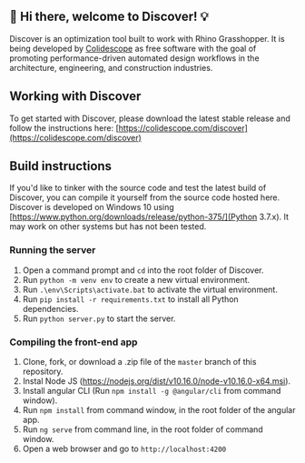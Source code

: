 ## 👋 Hi there, welcome to Discover! 💡

Discover is an optimization tool built to work with Rhino Grasshopper. It is being developed by [Colidescope](https://colidescope.com) as free software with the goal of promoting performance-driven automated design workflows in the architecture, engineering, and construction industries.

## Working with Discover

To get started with Discover, please download the latest stable release and follow the instructions here: [https://colidescope.com/discover](https://colidescope.com/discover)

## Build instructions

If you'd like to tinker with the source code and test the latest build of Discover, you can compile it yourself from the source code hosted here. Discover is developed on Windows 10 using [https://www.python.org/downloads/release/python-375/](Python 3.7.x). It may work on other systems but has not been tested.

### Running the server

1. Open a command prompt and `cd` into the root folder of Discover.
2. Run `python -m venv env` to create a new virtual environment.
3. Run `.\env\Scripts\activate.bat` to activate the virtual environment.
4. Run `pip install -r requirements.txt` to install all Python dependencies.
5. Run `python server.py` to start the server.

### Compiling the front-end app

1. Clone, fork, or download a .zip file of the `master` branch of this repository.
2. Instal Node JS (https://nodejs.org/dist/v10.16.0/node-v10.16.0-x64.msi).
3. Install angular CLI (Run `npm install -g @angular/cli` from command window).
4. Run `npm install` from command window, in the root folder of the angular app.
5. Run `ng serve` from command line, in the root folder of command window.
6. Open a web browser and go to `http://localhost:4200`
